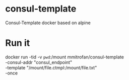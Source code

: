 # consul-template
Consul-Template docker based on alpine

# Run it
docker run -tid -v `pwd`:/mount mmitrofan/consul-template \
-consul-addr "consul_endpoint" \
-template "/mount/file.ctmpl:/mount/file.txt" \
-once
